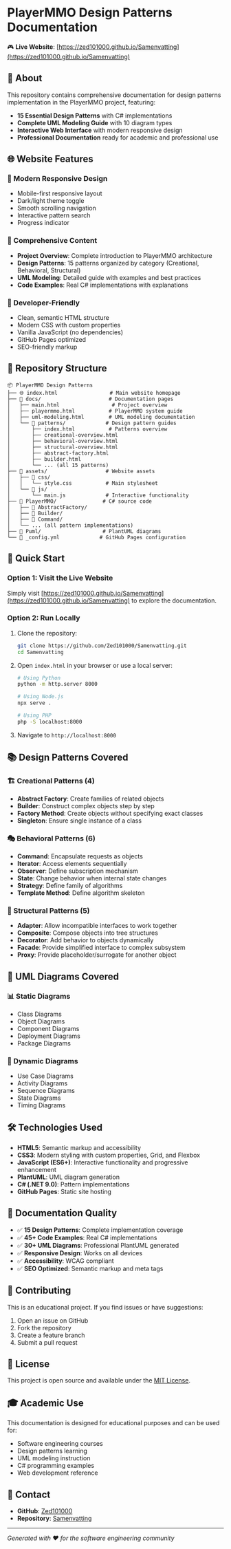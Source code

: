 # PlayerMMO Design Patterns Documentation

🎮 **Live Website**: [https://zed101000.github.io/Samenvatting](https://zed101000.github.io/Samenvatting)

## 📖 About

This repository contains comprehensive documentation for design patterns implementation in the PlayerMMO project, featuring:

- **15 Essential Design Patterns** with C# implementations
- **Complete UML Modeling Guide** with 10 diagram types
- **Interactive Web Interface** with modern responsive design
- **Professional Documentation** ready for academic and professional use

## 🌐 Website Features

### 📱 Modern Responsive Design
- Mobile-first responsive layout
- Dark/light theme toggle
- Smooth scrolling navigation
- Interactive pattern search
- Progress indicator

### 🎯 Comprehensive Content
- **Project Overview**: Complete introduction to PlayerMMO architecture
- **Design Patterns**: 15 patterns organized by category (Creational, Behavioral, Structural)
- **UML Modeling**: Detailed guide with examples and best practices
- **Code Examples**: Real C# implementations with explanations

### 🔧 Developer-Friendly
- Clean, semantic HTML structure
- Modern CSS with custom properties
- Vanilla JavaScript (no dependencies)
- GitHub Pages optimized
- SEO-friendly markup

## 📂 Repository Structure

```
📦 PlayerMMO Design Patterns
├── 🌐 index.html                 # Main website homepage
├── 📁 docs/                      # Documentation pages
│   ├── main.html                 # Project overview
│   ├── playermmo.html           # PlayerMMO system guide
│   ├── uml-modeling.html        # UML modeling documentation
│   └── 📁 patterns/             # Design pattern guides
│       ├── index.html           # Patterns overview
│       ├── creational-overview.html
│       ├── behavioral-overview.html
│       ├── structural-overview.html
│       ├── abstract-factory.html
│       ├── builder.html
│       └── ... (all 15 patterns)
├── 📁 assets/                   # Website assets
│   ├── 📁 css/
│   │   └── style.css           # Main stylesheet
│   └── 📁 js/
│       └── main.js             # Interactive functionality
├── 📁 PlayerMMO/               # C# source code
│   ├── 📁 AbstractFactory/
│   ├── 📁 Builder/
│   ├── 📁 Command/
│   └── ... (all pattern implementations)
├── 📁 Puml/                    # PlantUML diagrams
└── 🔧 _config.yml             # GitHub Pages configuration
```

## 🚀 Quick Start

### Option 1: Visit the Live Website
Simply visit [https://zed101000.github.io/Samenvatting](https://zed101000.github.io/Samenvatting) to explore the documentation.

### Option 2: Run Locally
1. Clone the repository:
   ```bash
   git clone https://github.com/Zed101000/Samenvatting.git
   cd Samenvatting
   ```

2. Open `index.html` in your browser or use a local server:
   ```bash
   # Using Python
   python -m http.server 8000
   
   # Using Node.js
   npx serve .
   
   # Using PHP
   php -S localhost:8000
   ```

3. Navigate to `http://localhost:8000`

## 📚 Design Patterns Covered

### 🏗️ Creational Patterns (4)
- **Abstract Factory**: Create families of related objects
- **Builder**: Construct complex objects step by step  
- **Factory Method**: Create objects without specifying exact classes
- **Singleton**: Ensure single instance of a class

### 🎭 Behavioral Patterns (6)
- **Command**: Encapsulate requests as objects
- **Iterator**: Access elements sequentially
- **Observer**: Define subscription mechanism
- **State**: Change behavior when internal state changes
- **Strategy**: Define family of algorithms
- **Template Method**: Define algorithm skeleton

### 🔧 Structural Patterns (5)
- **Adapter**: Allow incompatible interfaces to work together
- **Composite**: Compose objects into tree structures
- **Decorator**: Add behavior to objects dynamically
- **Facade**: Provide simplified interface to complex subsystem
- **Proxy**: Provide placeholder/surrogate for another object

## 🎯 UML Diagrams Covered

### 📊 Static Diagrams
- Class Diagrams
- Object Diagrams
- Component Diagrams
- Deployment Diagrams
- Package Diagrams

### 🔄 Dynamic Diagrams
- Use Case Diagrams
- Activity Diagrams
- Sequence Diagrams
- State Diagrams
- Timing Diagrams

## 🛠️ Technologies Used

- **HTML5**: Semantic markup and accessibility
- **CSS3**: Modern styling with custom properties, Grid, and Flexbox
- **JavaScript (ES6+)**: Interactive functionality and progressive enhancement
- **PlantUML**: UML diagram generation
- **C# (.NET 9.0)**: Pattern implementations
- **GitHub Pages**: Static site hosting

## 📖 Documentation Quality

- ✅ **15 Design Patterns**: Complete implementation coverage
- ✅ **45+ Code Examples**: Real C# implementations
- ✅ **30+ UML Diagrams**: Professional PlantUML generated
- ✅ **Responsive Design**: Works on all devices
- ✅ **Accessibility**: WCAG compliant
- ✅ **SEO Optimized**: Semantic markup and meta tags

## 🔧 Contributing

This is an educational project. If you find issues or have suggestions:

1. Open an issue on GitHub
2. Fork the repository
3. Create a feature branch
4. Submit a pull request

## 📄 License

This project is open source and available under the [MIT License](LICENSE).

## 🎓 Academic Use

This documentation is designed for educational purposes and can be used for:
- Software engineering courses
- Design patterns learning
- UML modeling instruction
- C# programming examples
- Web development reference

## 📧 Contact

- **GitHub**: [Zed101000](https://github.com/Zed101000)
- **Repository**: [Samenvatting](https://github.com/Zed101000/Samenvatting)

---

*Generated with ❤️ for the software engineering community*
